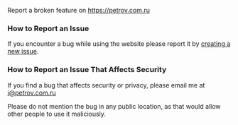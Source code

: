 Report a broken feature on https://petrov.com.ru

### How to Report an Issue

If you encounter a bug while using the website please report it by [creating a new issue](https://github.com/Margino/report-bugs/issues/new).



### How to Report an Issue That Affects Security

If you find a bug that affects security or privacy, please email me at i@petrov.com.ru

Please do not mention the bug in any public location, as that would allow other people to use it maliciously.
